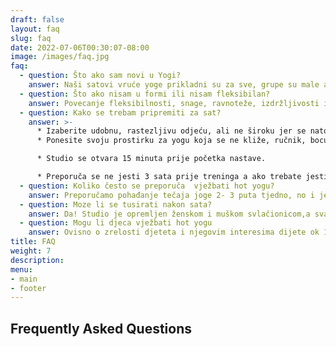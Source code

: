 ```yaml
---
draft: false
layout: faq
slug: faq
date: 2022-07-06T00:30:07-08:00
image: /images/faq.jpg
faq:
  - question: Što ako sam novi u Yogi?
    answer: Naši satovi vruće yoge prikladni su za sve, grupe su male a detaljne i jasne upute naših instruktora pruzaju sigurnost i podršku.
  - question: Što ako nisam u formi ili nisam fleksibilan?
    answer: Povecanje fleksibilnosti, snage, ravnoteže, izdržljivosti i koordinacije dio je onoga što se dešava redovnom vježbom. Važno je započeti i dopustiti procesu da se odvija!
  - question: Kako se trebam pripremiti za sat?
    answer: >-
      * Izaberite udobnu, rastezljivu odjeću, ali ne široku jer se natopi znojem. Muškarci nose kratke hlače s podstavom s majcom bez rukava ili T-shirtom,a žene kratke hlače ili tajice sa sportskim topom ili majcom.
      * Ponesite svoju prostirku za yogu koja se ne kliže, ručnik, bocu vode

      * Studio se otvara 15 minuta prije početka nastave.

      * Preporuča se ne jesti 3 sata prije treninga a ako trebate jesti 1-2 sata prije nastave, odaberite laganu hranu
  - question: Koliko često se preporuča  vježbati hot yogu?
    answer: Preporučamo pohađanje tečaja joge 2- 3 puta tjedno, no i jedan puta tjedno svakako donosi rezultate
  - question: Moze li se tusirati nakon sata?
    answer: Da! Studio je opremljen ženskom i muškom svlačionicom,a svaka ima svoje tuševe te gratis sapune za tuširanje i higijenske potrepštine.
  - question: Mogu li djeca vježbati hot yogu
    answer: Ovisno o zrelosti djeteta i njegovim interesima dijete ok 12 godina na dalje može se priključiti satu za odrasle.
title: FAQ
weight: 7
description: 
menu:
- main
- footer
---
```


## Frequently Asked Questions

